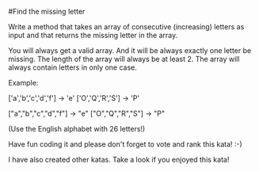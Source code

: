 #Find the missing letter

Write a method that takes an array of consecutive (increasing) letters as input and that returns the missing letter in the array.

You will always get a valid array. And it will be always exactly one letter be missing. The length of the array will always be at least 2.
The array will always contain letters in only one case.

Example:

['a','b','c','d','f'] -> 'e' ['O','Q','R','S'] -> 'P'

["a","b","c","d","f"] -> "e"
["O","Q","R","S"] -> "P"

(Use the English alphabet with 26 letters!)

Have fun coding it and please don't forget to vote and rank this kata! :-)

I have also created other katas. Take a look if you enjoyed this kata!